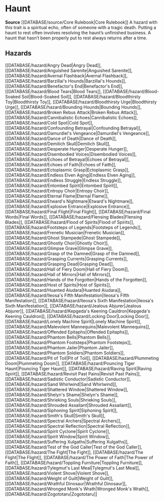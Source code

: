 ﻿---
id: '88'
name: Haunt
rarity: Common
rus_type_level: null
source: '[[DATABASE/source/Core Rulebook|Core Rulebook]]'
trait:
- Haunt
type: Trait

---
# Haunt

**Source** [[DATABASE/source/Core Rulebook|Core Rulebook]] 
A hazard with this trait is a spiritual echo, often of someone with a tragic death. Putting a haunt to rest often involves resolving the haunt’s unfinished business. A haunt that hasn’t been properly put to rest always returns after a time.

## Hazards

[[DATABASE/hazard/Angry Dead|Angry Dead]], [[DATABASE/hazard/Anguished Sarenite|Anguished Sarenite]], [[DATABASE/hazard/Avernal Flashback|Avernal Flashback]], [[DATABASE/hazard/Barzillai's Hounds|Barzillai's Hounds]], [[DATABASE/hazard/Benefactor's End|Benefactor's End]], [[DATABASE/hazard/Blood Tears|Blood Tears]], [[DATABASE/hazard/Blood-Soaked Soil|Blood-Soaked Soil]], [[DATABASE/hazard/Bloodthirsty Toy|Bloodthirsty Toy]], [[DATABASE/hazard/Bloodthirsty Urge|Bloodthirsty Urge]], [[DATABASE/hazard/Bounding Hounds|Bounding Hounds]], [[DATABASE/hazard/Broken Rebus Attack|Broken Rebus Attack]], [[DATABASE/hazard/Cannibalistic Echoes|Cannibalistic Echoes]], [[DATABASE/hazard/Cold Spot|Cold Spot]], [[DATABASE/hazard/Confounding Betrayal|Confounding Betrayal]], [[DATABASE/hazard/Damurdiel's Vengeance|Damurdiel's Vengeance]], [[DATABASE/hazard/Dance of Death|Dance of Death]], [[DATABASE/hazard/Demilich Skull|Demilich Skull]], [[DATABASE/hazard/Desperate Hunger|Desperate Hunger]], [[DATABASE/hazard/Disembodied Voices|Disembodied Voices]], [[DATABASE/hazard/Echoes of Betrayal|Echoes of Betrayal]], [[DATABASE/hazard/Echoes of Faith|Echoes of Faith]], [[DATABASE/hazard/Ectoplasmic Grasp|Ectoplasmic Grasp]], [[DATABASE/hazard/Endless Elven Aging|Endless Elven Aging]], [[DATABASE/hazard/Endless Struggle|Endless Struggle]], [[DATABASE/hazard/Entombed Spirit|Entombed Spirit]], [[DATABASE/hazard/Entropy Choir|Entropy Choir]], [[DATABASE/hazard/Eternal Flame|Eternal Flame]], [[DATABASE/hazard/Etward's Nightmare|Etward's Nightmare]], [[DATABASE/hazard/Explosive Entrance|Explosive Entrance]], [[DATABASE/hazard/Final Flight|Final Flight]], [[DATABASE/hazard/Final Words|Final Words]], [[DATABASE/hazard/Flensing Blades|Flensing Blades]], [[DATABASE/hazard/Flood of Spirits|Flood of Spirits]], [[DATABASE/hazard/Footsteps of Legends|Footsteps of Legends]], [[DATABASE/hazard/Frenetic Musician|Frenetic Musician]], [[DATABASE/hazard/Ghost Stampede|Ghost Stampede]], [[DATABASE/hazard/Ghostly Choir|Ghostly Choir]], [[DATABASE/hazard/Glimpse Grave|Glimpse Grave]], [[DATABASE/hazard/Grasp of the Damned|Grasp of the Damned]], [[DATABASE/hazard/Grasping Currents|Grasping Currents]], [[DATABASE/hazard/Grasping Dead|Grasping Dead]], [[DATABASE/hazard/Hall of Fiery Doom|Hall of Fiery Doom]], [[DATABASE/hazard/Hall of Mirrors|Hall of Mirrors]], [[DATABASE/hazard/Hands of the Forgotten|Hands of the Forgotten]], [[DATABASE/hazard/Host of Spirits|Host of Spirits]], [[DATABASE/hazard/Huanted Aiudara|Huanted Aiudara]], [[DATABASE/hazard/Ileosa's Fifth Manifestation|Ileosa's Fifth Manifestation]], [[DATABASE/hazard/Ileosa's Sixth Manifestation|Ileosa's Sixth Manifestation]], [[DATABASE/hazard/Jealous Abjurer|Jealous Abjurer]], [[DATABASE/hazard/Kepgeda's Keening Cauldron|Kepgeda's Keening Cauldron]], [[DATABASE/hazard/Locking Door|Locking Door]], [[DATABASE/hazard/Lonely Machine Spirit|Lonely Machine Spirit]], [[DATABASE/hazard/Malevolent Mannequins|Malevolent Mannequins]], [[DATABASE/hazard/Offended Epitaphs|Offended Epitaphs]], [[DATABASE/hazard/Phantom Bells|Phantom Bells]], [[DATABASE/hazard/Phantom Footsteps|Phantom Footsteps]], [[DATABASE/hazard/Phantom Jailer|Phantom Jailer]], [[DATABASE/hazard/Phantom Soldiers|Phantom Soldiers]], [[DATABASE/hazard/Pit of Toil|Pit of Toil]], [[DATABASE/hazard/Plummeting Doom|Plummeting Doom]], [[DATABASE/hazard/Pouncing Tiger Haunt|Pouncing Tiger Haunt]], [[DATABASE/hazard/Raving Spirit|Raving Spirit]], [[DATABASE/hazard/Revisit Past Pains|Revisit Past Pains]], [[DATABASE/hazard/Sadistic Conductor|Sadistic Conductor]], [[DATABASE/hazard/Sand Whirlwind|Sand Whirlwind]], [[DATABASE/hazard/Shattered Window|Shattered Window]], [[DATABASE/hazard/Shelyn's Shame|Shelyn's Shame]], [[DATABASE/hazard/Shrieking Souls|Shrieking Souls]], [[DATABASE/hazard/Shrouded Assailant|Shrouded Assailant]], [[DATABASE/hazard/Siphoning Spirit|Siphoning Spirit]], [[DATABASE/hazard/Smith's Skull|Smith's Skull]], [[DATABASE/hazard/Spectral Archers|Spectral Archers]], [[DATABASE/hazard/Spectral Reflection|Spectral Reflection]], [[DATABASE/hazard/Spirit Cyclone|Spirit Cyclone]], [[DATABASE/hazard/Spirit Window|Spirit Window]], [[DATABASE/hazard/Suffering Xulgaths|Suffering Xulgaths]], [[DATABASE/hazard/Test of the God Caller|Test of the God Caller]], [[DATABASE/hazard/The Fight|The Fight]], [[DATABASE/hazard/The Flight|The Flight]], [[DATABASE/hazard/The Power of Faith|The Power of Faith]], [[DATABASE/hazard/Toppling Furniture|Toppling Furniture]], [[DATABASE/hazard/Tylegmut's Last Meal|Tylegmut's Last Meal]], [[DATABASE/hazard/Violent Shove|Violent Shove]], [[DATABASE/hazard/Weight of Guilt|Weight of Guilt]], [[DATABASE/hazard/Wrathful Dinosaur|Wrathful Dinosaur]], [[DATABASE/hazard/Wronged Monk's Wrath|Wronged Monk's Wrath]], [[DATABASE/hazard/Zogototaru|Zogototaru]]